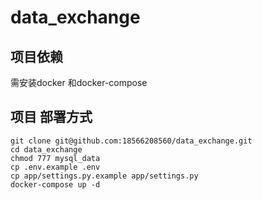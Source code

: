# data_exchange

## 项目依赖
需安装docker 和docker-compose

## 项目 部署方式
```
git clone git@github.com:18566208560/data_exchange.git
cd data_exchange
chmod 777 mysql_data
cp .env.example .env
cp app/settings.py.example app/settings.py
docker-compose up -d
```

